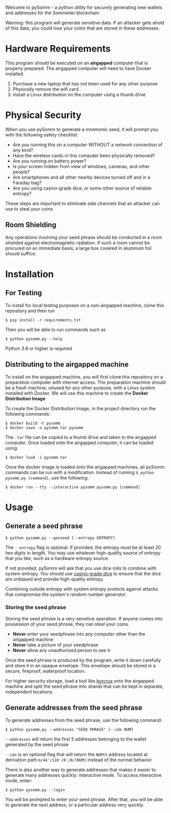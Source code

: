 Welcome to pySomm - a python utility for securely generating new wallets and addresses for the Sommelier blockchain

Warning: this program will generate sensitive data. If an attacker gets ahold of this data, you could lose your coins that are stored in these addresses. 

# Hardware Requirements

This program should be executed on an **airgapped** computer that is properly prepared. The airgapped computer will need to have Docker installed. 

1. Purchase a new laptop that has not been used for any other purpose
2. Physically remove the wifi card
3. Install a Linux distribution on the computer using a thumb drive

# Physical Security

When you use pySomm to generate a mnemonic seed, it will prompt you with the following safety checklist:

* Are you running this on a computer WITHOUT a network connection of any kind?
* Have the wireless cards in this computer been physically removed?
* Are you running on battery power?
* Is your screen hidden from view of windows, cameras, and other people?
* Are smartphones and all other nearby devices turned off and in a Faraday bag?
* Are you using casino-grade dice, or some other source of reliable entropy?

These steps are important to eliminate side channels that an attacker can use to steal your coins

## Room Shielding

Any operations involving your seed phrase should be conducted in a room shielded against electromagnetic radiation. If such a room cannot be procured on an immediate basis, a large box covered in aluminum foil should suffice.


# Installation

## For Testing

To install for local testing purposes on a non-airgapped machine, clone this repository and then run
```
$ pip install -r requirements.txt
```
Then you will be able to run commands such as 
```
$ python pysomm.py --help
```
Python 3.8 or higher is required


## Distributing to the airgapped machine

To install on the airgapped machine, you will first clone this repository on a preparation computer with internet access. The preparation machine should be a fresh machine, unused for any other purpose, with a Linux system installed with Docker. We will use this machine to create the **Docker Distribution Image**

To create the Docker Distribution Image, in the project directory run the following commands:

```
$ docker build -t pysomm .
$ docker save -o pysomm.tar pysomm
```
The `.tar` file can be copied to a thumb drive and taken to the airgapped computer. Once loaded onto the airgapped computer, it can be loaded using:

```
$ docker load -i pysomm.tar
```

Once the docker image is loaded onto the airgapped machines, all pySomm commands can be run with a  modification. Instead of running `$ python pysomm.py [command]`, use the following:

```
$ docker run --tty --interactive pysomm pysomm.py [command]
```


# Usage

## Generate a seed phrase

```
$ python pysomm.py --genseed [--entropy ENTROPY]
```

The `--entropy` flag is optional. If provided, the entropy must be at least 20 hex digits in length. You may use whatever high-quality source of entropy that you like, such as a hardware entropy source. 

If not provided, pySomm will ask that you use dice rolls to combine with system entropy. You should use [casino-grade dice](https://www.amazon.com/Trademark-Poker-Grade-Serialized-Casino/dp/B00157YFJE/) to ensure that the dice are unbiased and provide high-quality entropy.

Combining outside entropy with system entropy protects against attacks that compromise the system's random number generator. 

### Storing the seed phrase

Storing the seed phrase is a very sensitive operation. If anyone comes into possession of your seed phrase, they can steal your coins.
* **Never** enter your seedphrase into any computer other than the airgapped machine
* **Never** take a picture of your seedphrase
* **Never** allow any unauthorized person to see it

Once the seed phrase is produced by the program, write it down carefully and store it in an opaque envelope. This envelope should be stored in a secure, fireproof, waterproof location. 

For higher security storage, load a tool like [horcrux](https://gitlab.com/unit410/horcrux) onto the airgapped machine and split the seed phrase into shards that can be kept in separate, independent locations. 


## Generate addresses from the seed phrase

To generate addresses from the seed phrase, use the following command:

```
$ python pysomm.py --addresses "SEED PHRASE" [--idx NUM]
```

`--addresses` will return the first 5 addresses belonging to the wallet generated by the seed phrase

`--idx` is an optional flag that will return the `NUMth` address located at derivation path `m/44'/118'/0'/0/[NUM]` instead of the normal behavior

There is also another way to generate addresses that makes it easier to generate many addresses quickly: interactive mode. To access interactive mode, enter:

```
$ python pysomm.py --login
```
You will be prompted to enter your seed phrase. After that, you will be able to generate the next address, or a particular address very quickly. 

